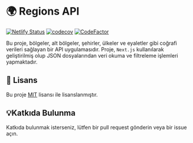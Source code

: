 # 🌍 Regions API

[![Netlify Status](https://api.netlify.com/api/v1/badges/2c6568b8-5d43-4ec4-b784-72735c518674/deploy-status)](https://app.netlify.com/sites/regionsapi/deploys) [![codecov](https://codecov.io/gh/mustafagenc/regions/branch/main/graph/badge.svg?token=og02g65aAr)](https://codecov.io/gh/mustafagenc/regions) [![CodeFactor](https://www.codefactor.io/repository/github/mustafagenc/regions/badge)](https://www.codefactor.io/repository/github/mustafagenc/regions)

Bu proje, bölgeler, alt bölgeler, şehirler, ülkeler ve eyaletler gibi coğrafi verileri sağlayan bir API uygulamasıdır. Proje, `Next.js` kullanılarak geliştirilmiş olup JSON dosyalarından veri okuma ve filtreleme işlemleri yapmaktadır.

## 📄 Lisans

Bu proje [MIT](LICENSE) lisansı ile lisanslanmıştır.

## 💡Katkıda Bulunma

Katkıda bulunmak isterseniz, lütfen bir pull request gönderin veya bir issue açın.
